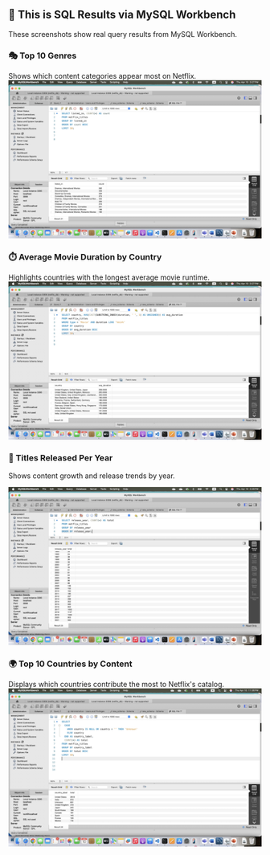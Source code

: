 ## 📸 This is SQL Results via MySQL Workbench

These screenshots show real query results from MySQL Workbench.

### 🎭 Top 10 Genres
Shows which content categories appear most on Netflix.
<img src="screenshots/top-genres.jpg" width="600"/>

### ⏱️ Average Movie Duration by Country
Highlights countries with the longest average movie runtime.
<img src="screenshots/avg-duration.jpg" width="600"/>

### 📆 Titles Released Per Year
Shows content growth and release trends by year.

<img src="screenshots/release-trends.jpg" width="600"/>

### 🌍 Top 10 Countries by Content
Displays which countries contribute the most to Netflix's catalog.
<img src="screenshots/TOP_10_country.jpg" width="600"/>
